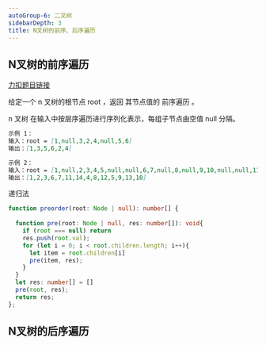 ```yaml
---
autoGroup-6: 二叉树
sidebarDepth: 3
title: N叉树的前序、后序遍历
---
```


## N叉树的前序遍历
[力扣题目链接](https://leetcode.cn/problems/n-ary-tree-preorder-traversal/)

给定一个 n 叉树的根节点  root ，返回 其节点值的 前序遍历 。

n 叉树 在输入中按层序遍历进行序列化表示，每组子节点由空值 null 分隔。

```md
示例 1：
输入：root = [1,null,3,2,4,null,5,6]
输出：[1,3,5,6,2,4]

示例 2：
输入：root = [1,null,2,3,4,5,null,null,6,7,null,8,null,9,10,null,null,11,null,12,null,13,null,null,14]
输出：[1,2,3,6,7,11,14,4,8,12,5,9,13,10]
```

递归法
```ts
function preorder(root: Node | null): number[] {
  
  function pre(root: Node | null, res: number[]): void{
    if (root === null) return 
    res.push(root.val);
    for (let i = 0; i < root.children.length; i++){
      let item = root.children[i]
      pre(item, res);
    }
  }
  let res: number[] = []
  pre(root, res);
  return res;
};
```


## N叉树的后序遍历